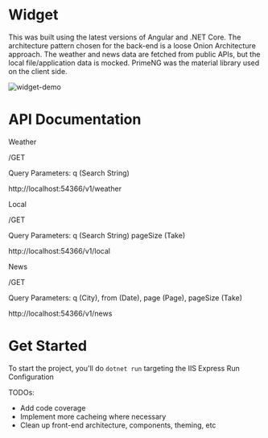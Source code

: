 # Widget

This was built using the latest versions of Angular and .NET Core. The architecture pattern chosen for the back-end is a loose Onion Architecture approach. The weather and news data are fetched from public APIs, but the local file/application data is mocked. PrimeNG was the material library used on the client side.

![widget-demo](https://user-images.githubusercontent.com/7450751/220909579-b72675f7-8a64-4a93-bd77-6b22e53c2d5c.gif)


# API Documentation

Weather

/GET

Query Parameters: q (Search String) 

http://localhost:54366/v1/weather

Local

/GET

Query Parameters: q (Search String) pageSize (Take)

http://localhost:54366/v1/local

News

/GET

Query Parameters: q (City), from (Date), page (Page), pageSize (Take)

http://localhost:54366/v1/news

# Get Started

To start the project, you'll do `dotnet run` targeting the IIS Express Run Configuration

TODOs: 
- Add code coverage
- Implement more cacheing where necessary
- Clean up front-end architecture, components, theming, etc
